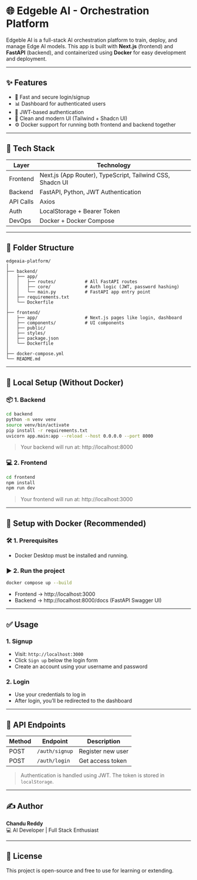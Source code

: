 
# 🌐 Edgeble AI - Orchestration Platform

Edgeble AI is a full-stack AI orchestration platform to train, deploy, and manage Edge AI models. This app is built with **Next.js** (frontend) and **FastAPI** (backend), and containerized using **Docker** for easy development and deployment.

---

## ✨ Features

- 🚀 Fast and secure login/signup
- 📊 Dashboard for authenticated users
- 🔐 JWT-based authentication
- 🎯 Clean and modern UI (Tailwind + Shadcn UI)
- ⚙️ Docker support for running both frontend and backend together

---

## 🧰 Tech Stack

| Layer      | Technology            |
|------------|------------------------|
| Frontend   | Next.js (App Router), TypeScript, Tailwind CSS, Shadcn UI |
| Backend    | FastAPI, Python, JWT Authentication |
| API Calls  | Axios |
| Auth       | LocalStorage + Bearer Token |
| DevOps     | Docker + Docker Compose |

---

## 📁 Folder Structure

```
edgeaia-platform/
│
├── backend/
│   ├── app/
│   │   ├── routes/           # All FastAPI routes
│   │   ├── core/             # Auth logic (JWT, password hashing)
│   │   └── main.py           # FastAPI app entry point
│   ├── requirements.txt
│   └── Dockerfile
│
├── frontend/
│   ├── app/                  # Next.js pages like login, dashboard
│   ├── components/           # UI components
│   ├── public/
│   ├── styles/
│   ├── package.json
│   └── Dockerfile
│
├── docker-compose.yml
└── README.md
```

---

## 🚀 Local Setup (Without Docker)

### 📦 1. Backend

```bash
cd backend
python -m venv venv
source venv/bin/activate
pip install -r requirements.txt
uvicorn app.main:app --reload --host 0.0.0.0 --port 8000
```

> Your backend will run at: http://localhost:8000

### 💻 2. Frontend

```bash
cd frontend
npm install
npm run dev
```

> Your frontend will run at: http://localhost:3000

---

## 🐳 Setup with Docker (Recommended)

### 🛠️ 1. Prerequisites

- Docker Desktop must be installed and running.

### ▶️ 2. Run the project

```bash
docker compose up --build
```

- Frontend → http://localhost:3000  
- Backend → http://localhost:8000/docs (FastAPI Swagger UI)

---

## ✅ Usage

### 1. Signup

- Visit: `http://localhost:3000`
- Click `Sign up` below the login form
- Create an account using your username and password

### 2. Login

- Use your credentials to log in
- After login, you’ll be redirected to the dashboard

---

## 🔐 API Endpoints

| Method | Endpoint          | Description          |
|--------|-------------------|----------------------|
| POST   | `/auth/signup`    | Register new user    |
| POST   | `/auth/login`     | Get access token     |

> Authentication is handled using JWT. The token is stored in `localStorage`.

---

## ✍️ Author

**Chandu Reddy**  
💻 AI Developer | Full Stack Enthusiast

---

## 📄 License

This project is open-source and free to use for learning or extending.
